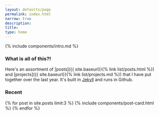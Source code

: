 ```yaml
---
layout: defaults/page
permalink: index.html
narrow: true
description: 
title: 
type: home
---
```


{% include components/intro.md %}

### What is all of this?!

Here's an assortment of [posts]({{ site.baseurl}}{% link list/posts.html %}) and [projects]({{ site.baseurl}}{% link list/projects.md %}) that I have put together over the last year. It's built in <a href="https://jekyllrb.com">Jekyll</a> and runs in Github.

### Recent

{% for post in site.posts limit:3 %}
{% include components/post-card.html %}
{% endfor %}


